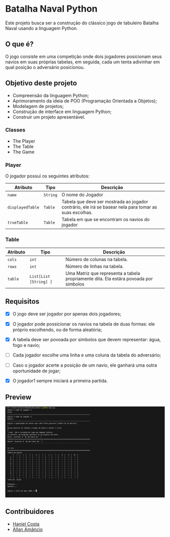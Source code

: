 # Batalha Naval Python
Este projeto busca ser a construção do clássico jogo de tabuleiro Batalha Naval usando a linguagem Python.

## O que é?
O jogo consiste em uma competição onde dois jogadores posicionam seus navios em suas próprias tabelas, em seguida, cada um tenta adivinhar em qual posição o adversário posicionou.

## Objetivo deste projeto
- Compreensão da linguagem Python;
- Aprimoramento da ideia de POO (Programação Orientada a Objetos);
- Modelagem de projetos;
- Construção de interface em linguagem Python;
- Construir um projeto apresentável. 

### Classes
- The Player
- The Table
- The Game

### Player

O jogador possui os seguintes atributos:

| Atributo       | Tipo        | Descrição                                                   |
| -------------- | ----------- | ----------------------------------------------------------- |
| `name`           | `String`      | O nome do Jogador                                           |
| `displayedTable` | `Table`     | Tabela que deve ser mostrada ao jogador contrário, ele irá se basear nela para tomar as suas escolhas. |
| `trueTable`      | `Table `      | Tabela em que se encontram os navios do jogador             |

### Table

| Atributo       | Tipo        | Descrição                                                     |
| -------------- | ----------- | ------------------------------------------------------------- |
| `cols`       | `int`     | Número de colunas na tabela.                                   |
| `rows`       | `int`     | Número de linhas na tabela.                                    |
| `table`      | `List[List [String] ]` | Uma Matriz que representa a tabela propriamente dita. Ela estára povoada por símbolos|

## Requisitos 

- [X] O jogo deve ser jogador por apenas dois jogadores;

- [X] O jogador pode possicionar os navios na tabela de duas formas: ele próprio escolhendo, ou de forma aleatória;

- [X] A tabela deve ser povoada por símbolos que devem representar: água, fogo e navio;

- [ ] Cada jogador escolhe uma linha e uma coluna da tabela do adversário;

- [ ] Caso o jogador acerte a posição de um navio, ele ganhará uma outra oportunidade de jogar;

- [X] O jogador1 sempre iniciará a primeira partida.  

## Preview

![Preview da tela principal](assets/preview.png)

## Contribuidores

- [Haniel Costa](https://github.com/HanielCostaDaSilva)
- [Allan Amâncio](https://github.com/AllanSmithll)